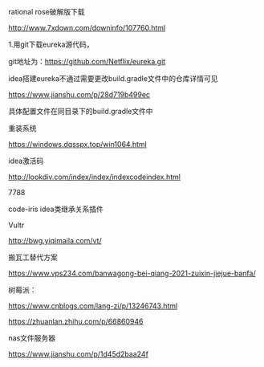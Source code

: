 rational rose破解版下载

http://www.7xdown.com/downinfo/107760.html



1.用git下载eureka源代码，

git地址为：https://github.com/Netflix/eureka.git

idea搭建eureka不通过需要更改build.gradle文件中的仓库详情可见

https://www.jianshu.com/p/28d719b499ec

具体配置文件在同目录下的build.gradle文件中                                           



重装系统

https://windows.dqsspx.top/win1064.html



idea激活码

http://lookdiv.com/index/index/indexcodeindex.html

7788

code-iris idea类继承关系插件



Vultr

http://bwg.yiqimaila.com/vt/

搬瓦工替代方案

https://www.vps234.com/banwagong-bei-qiang-2021-zuixin-jiejue-banfa/



树莓派：

https://www.cnblogs.com/lang-zi/p/13246743.html

https://zhuanlan.zhihu.com/p/66860946



nas文件服务器

https://www.jianshu.com/p/1d45d2baa24f

